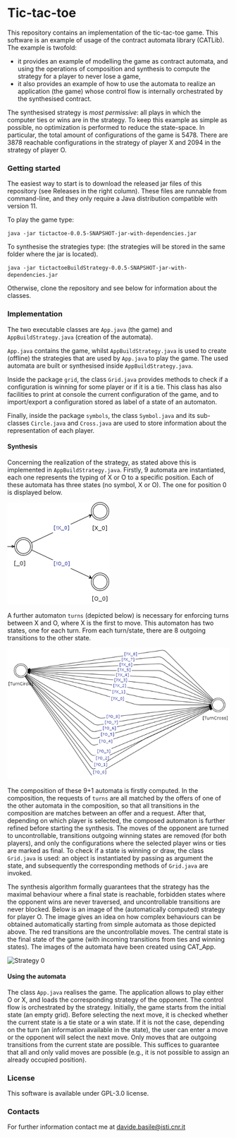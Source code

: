 # Tic-tac-toe

This repository contains an implementation of the tic-tac-toe game.
This software is an example of usage of the contract automata library (CATLib). 
The example is twofold: 
<ul>
<li> it provides an example of modelling the game as contract automata, and using the operations of composition and synthesis to compute 
the strategy for a player to never lose a game,</li>
<li> it also provides an example of how to use the automata to realize an application (the game) whose control flow is internally orchestrated by the synthesised 
contract.</li>
</ul>

The synthesised strategy is <em>most permissive</em>: all plays in which the computer ties or wins are 
in the strategy. 
To keep this example as simple as possible, no optimization is performed to reduce the state-space.
In particular, the total amount of configurations of the game is 5478. 
There are 3878 reachable configurations in the strategy of player X and 2094 in the strategy of player O.

### Getting started

The easiest way to start is to download the released jar files of this repository (see Releases in the right column). 
These files are runnable from command-line, and  they only require a Java distribution compatible with version 11.

To play the game type:
```console
java -jar tictactoe-0.0.5-SNAPSHOT-jar-with-dependencies.jar
```

To synthesise the strategies type: (the strategies will be stored in the same folder where the jar is located).
```console
java -jar tictactoeBuildStrategy-0.0.5-SNAPSHOT-jar-with-dependencies.jar
```

Otherwise, clone the repository and see below for information about the classes.

### Implementation

The two executable classes are `App.java` (the game) and `AppBuildStrategy.java` (creation of the automata).

`App.java` contains the game, whilst  `AppBuildStrategy.java` is used to create (offline) the strategies that 
are used by `App.java` to play the game. The used automata are built or synthesised inside `AppBuildStrategy.java`.

Inside the package `grid`, the class `Grid.java` provides methods to check if a configuration is winning for some player or if it is a tie. 
This class has also facilities to print at console the current configuration of the game, and to import/export 
a configuration stored as label of a state of an automaton.

Finally, inside the package `symbols`, the class `Symbol.java` and its sub-classes `Circle.java` and `Cross.java` are used to store 
information about the representation of each player.

#### Synthesis 

Concerning the realization of the strategy, as stated above this is implemented in `AppBuildStrategy.java`.
Firstly, 9 automata are instantiated, each one represents the typing of X or O to a specific position. 
Each of these automata has three states (no symbol, X or O). The one for position 0 is displayed below.

![Position zero](src/main/resources/move_0.png)

A further automaton `turns` (depicted below) is necessary for enforcing turns between X and O, where X is the first to move.
This automaton has two states, one for each turn. 
From each turn/state, there are 8 outgoing transitions to the other state.

![Turns](src/main/resources/turns.png)

The composition of these 9+1 automata is firstly computed. 
In the composition, the requests of `turns` are all matched by the offers of one of the other 
automata in the composition, so that all transitions in the composition are matches between an offer and a request.
After that, depending on which player is selected, the composed automaton is further refined before 
starting the synthesis. 
The moves of the opponent are turned to uncontrollable, transitions outgoing winning states are removed (for both players), and only the configurations where the selected player wins or ties are marked as final. 
To check if a state is winning or draw, the class `Grid.java` is used: an object is instantiated by passing as argument the state, and subsequently the corresponding methods of `Grid.java` are invoked.

The synthesis algorithm formally guarantees that the strategy has the maximal behaviour where a final state is reachable, forbidden states where the opponent wins are 
never traversed, and uncontrollable transitions are never blocked. 
Below is an image of the (automatically computed) strategy for player O. 
The image gives an idea on how complex behaviours can be obtained automatically starting from simple automata as those depicted above. 
The red transitions are the uncontrollable moves. The central state is the final state of the game (with incoming transitions from ties and winning states).
The images of the automata have been created using CAT_App.

![Strategy 0](src/main/resources/strategyO.png)

#### Using the automata

The class `App.java` realises the game. 
The application allows to play either O or X, and loads the corresponding strategy of the opponent. 
The control flow is orchestrated by the strategy. 
Initially, the game starts from the initial state (an empty grid). 
Before selecting the next move, it is checked whether the current state is a tie state or a win state.
If it is not the case, depending on the turn (an information available in the state), the user can enter a move  
or the opponent will select the next move. 
Only moves that are outgoing transitions from the current state are possible. 
This suffices to guarantee that all and only valid moves are possible (e.g., it is not possible to assign  an already occupied position).


### License

This software is available under GPL-3.0 license.


### Contacts

For further information contact me at davide.basile@isti.cnr.it

